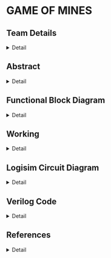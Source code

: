 # GAME OF MINES

<!-- First Section -->
## Team Details
<details> 
  <summary>Detail</summary>

  > Semester: 3rd Sem B. Tech. CSE

  > Section: S1
>   Team ID: S1_T-16

  > Member-1: G.Aravind, 231CS124, gurugubelliaravind.231cs124@nitk.edu.in

  > Member-2: K Sanjay Abhiroop, 231CS128, karumanchisanjay.231cs128@nitk.edu.in

  > Member-3:	Pranav Gujjar, 231CS143, pranavgujjar.231cs143@nitk.edu.in

</details>

<!-- Second Section -->
## Abstract
<details>
  
  <summary>Detail</summary>
  
  > 


## Motivation:

Our primary motivation for developing Game of Mines was to create a game which is fun and educational. During our search for such games, we looked at the classic games that entertained us in the past, and Minesweeper from Windows 7 got here to thoughts as an iconic recreation of logic, chance, and danger. We wanted to capture the same excitement and simplicity of Minesweeper even as exploring methods to decorate it with current hardware elements. So, we wanted to renovate the game into a hardware game.


## PROBLEM STATEMENT:

The Game of Mines is a modern take on the classic Minesweeper concept, a grid-based game that challenges players to find hidden gems while avoiding dangerous mines. The fun and simplicity of the game drives the game, it relies on chance, creating a happy balance of risk and reward. As digital gaming has evolved, many games like Minesweeper have remained popular due to their straightforward design and ability to engage players of all ages.

## FEATURES:

• Use a random number generator circuit i.e,Linear Feedback Shift Register (LFSR) to select random spots in which bombs will be placed.

• Then we will use D flip-flops to represent each of the spots.

• Then we will implement a multiplexer system to allow player to select spots and the output will decide whether the chosen spot is safe or not.

• Then a counter will be used to determine whether the user has given input to all the spots other than the ones with bombs.

• Demo evaluation: The objective is to design a circuit that randomly selects one of the spots as bomb and implement a system that allows the user to enter their choices of spots and check if the bomb is in that 
                   spot. The user loses if he selects a spot with the bomb or else the user will win if he chooses all the spots without the bomb.

</details>



## Functional Block Diagram
<details>
  
![Untitled design](https://github.com/user-attachments/assets/85f1f9ee-6fd4-40bd-ba26-bb3e7a09deec)
  <summary>Detail</summary>  


</details>

## Working

<details>

<summary>Detail</summary>

### Instructions to Use the Circuit:

• Click on reset before starting the game.

• Click on Set Bomb to set 1 bomb, the game can be played now. Repeat this process to set multiple bombs. The number of bombs will be displayed on the screen.

• After you set certain number of bombs, you can start opening the boxes.

• Enter the 4- bit input which is assigned to the corresponding box in column major order. Then click on the confirm button to lock in the answer.

• The Game Over output will be lit and all the bombs will be displayed if the user encounters a bomb or else, the person can keep giving the inputs.

• If the user enters all the inputs other than the bombs, Game Won output will be lit.

• Click on reset to restart the game.

## Working of Modules:

### Main Module:
This is the main module where we can play the game by following the steps written in Simulation. It involves the Output module which shows all the boxes, it’s state and final game winning or losing condition

![main](https://github.com/user-attachments/assets/5d873b13-d9e2-402c-af03-328cb3462bad)


### Random number generator: 
Generates a random number using linear feedback shift register (LFSR). It keeps on repeating numbers from 1 to 15 randomly and we will lock a number randomly by clicking on the Set Bomb button. The bit keeps shifting while the first bit is the XOR of last two digits.

### Score Counter Module:
It uses j-k flip flops where the output of one flip flop is given as clock for next flip flop and it increases when there is a change in input. The change in input is recorded by using d flip flop.
The counter can count from 0 to 15. It basically increments its value by 1 every time the user opens a box without a bomb. It is essential to know whether the user won or lost the game.

### Grid Module:
This records the placement of those bombs from random number generator using d - flip flops and records the number of bombs using counter.

### D-Flip Flop Module:
It takes in the input from the decoder, bomb placement module and game over condition. The output will be 1 if that box is opened or the game is finished and a bomb is present in that location. The other output will be 1 if the bomb is present in that box and the box is opened.

### Output Module:
This takes in the inputs and opens the box assigned with that number. The game over condition will be reached if any one of the boxes with bomb is opened. i.e., We use And gate to check if bomb is present and the box is opened. Game won condition is reached when (16 -number of bombs) boxes are opened. This number is obtained by subtracter and is kept track using counter.


### flowchart

![Untitled design](https://github.com/user-attachments/assets/85f1f9ee-6fd4-40bd-ba26-bb3e7a09deec)


</details>


## Logisim Circuit Diagram

<details>
  
#### Instructions to Use the Circuit:

• Click on reset before starting the game.

• Click on Set Bomb to set 1 bomb, the game can be played now. Repeat this process to set multiple bombs. The number of bombs will be displayed on the screen.

• After you set certain number of bombs, you can start opening the boxes.

• Enter the 4- bit input which is assigned to the corresponding box in column major order. Then click on the confirm button to lock in the answer.

• The Game Over output will be lit and all the bombs will be displayed if the user encounters a bomb or else, the person can keep giving the inputs.

• If the user enters all the inputs other than the bombs, Game Won output will be lit.

• Click on reset to restart the game.

### Main Module:
This is the main module where we can play the game by following the steps written in Simulation. It involves the Output module which shows all the boxes, it’s state and final game winning or losing condition
![main](https://github.com/user-attachments/assets/5d873b13-d9e2-402c-af03-328cb3462bad)


### Random Number Generator:
![random number generator](https://github.com/user-attachments/assets/4b1b08b5-4a0c-48a8-8b2d-32a470ef46e0)

### Grid Module:
![Grids](https://github.com/user-attachments/assets/29c9076e-02c9-4b55-95c3-7acae7c9d50b)

### D-Flip Flop Module:
![d-flip-flop](https://github.com/user-attachments/assets/4da4167e-9b70-4bbe-a2f7-f4781b2a872b)

### Output Generator Module:
![output](https://github.com/user-attachments/assets/24f10f13-723f-45fb-bb13-24e575163ba7)



<summary>Detail</summary>
  
</details>

## Verilog Code

<details>
<summary>Detail</summary>

     module d_ff (
     input clk,         
     input d,            
     input reset,       
     output reg q        
    );

    always @(posedge clk or posedge reset) begin
        if (reset)
            q <= 0;    
        else
            q <= d;     
    end
    endmodule

    module rng (
     input clk,
     input reset,
     output reg [3:0] random_num
    );

        always @(posedge clk ) begin
            if (reset)
                random_num <= 4'b1001;  
            else
                random_num[0] <= random_num[3] ^ random_num[2];
                random_num[1] <= random_num[0]; 
                random_num[2] <= random_num[1];
                random_num[3] <= random_num[2];
            
        end
    endmodule

    module multi_bomb_placement (
     input wire clk,
     input wire reset,
     input wire [3:0] bomb_count,  
     output reg [15:0] bomb_grid   
    );
     reg [3:0] placed_bombs [0:15]; 
     reg [3:0] idx;                 
     integer i, j;

     reg [3:0] rand_idx;

    always @(posedge clk or posedge reset) begin
        if (reset) begin
            bomb_grid <= 16'b0;
            rand_idx <= 0;
            
            
            for (i = 0; i < 16; i = i + 1) begin
                placed_bombs[i] = 4'b1111; 
            end
            
            for (j = 0; j < bomb_count; j = j + 1) begin
                rand_idx = (rand_idx + j + 2) % 16;
                
              
                while (placed_bombs[rand_idx] != 4'b1111) begin
                    rand_idx = (rand_idx + 1) % 16; 
                end

                placed_bombs[rand_idx] = rand_idx; 
                bomb_grid[rand_idx] <= 1'b1; 
            end
        end
    end
    endmodule

    module decoder_4x16 (
     input [3:0] select,         
     output reg [15:0] out      
    );
    always @(*) begin
        out = 16'b0;
        out[select] = 1;       
    end
    endmodule

    module grid (
     input clk,
     input reset,
     input [15:0] bomb_grid,      
     output [15:0] bomb_status    
    );
     genvar i;
     generate
        for (i = 0; i < 16; i = i + 1) begin : grid
            d_ff dff (
                .clk(clk),
                .d(bomb_grid[i]),   
                .reset(reset),
                .q(bomb_status[i])  
            );
        end
     endgenerate
    endmodule

    module bomb_detector (
    input [15:0] bomb_status,    
    input [15:0] chosen_cell, 
    output reg game_over         
    );
    always @(*) begin
        game_over = 0;

        
        if (bomb_status & chosen_cell) begin
            game_over = 1;  
        end
    end
    endmodule

    module safe_counter (
     input clk,
     input reset,
     input safe_revealed,       
     output reg [3:0] count,     
     output win                  
    );
    always @(posedge clk or posedge reset) begin
        if (reset)
            count <= 0;
        else if (safe_revealed)
            count <= count + 1;
    end

    assign win = (count == 12); 
    endmodule


### Test bench File

    module game_of_mines_tb;
    reg clk;
    reg reset;
    reg [3:0] bomb_count;  
    wire [15:0] bomb_grid; 

   
    multi_bomb_placement uut (
        .clk(clk),
        .reset(reset),
        .bomb_count(bomb_count),
        .bomb_grid(bomb_grid)  
    );

   
    always #5 clk = ~clk; 

    initial begin
       
        clk = 0;
        reset = 1;
        bomb_count = 4; 
 
        #10 reset = 0;
        #10;
        display_bomb_status(bomb_grid);
            
        #100 $finish;
    end

   
    task display_bomb_status(input [15:0] grid);
        integer i;
        for (i = 0; i < 16; i = i + 1) begin
            if (grid[i] == 1'b1) begin
                $display("Bomb detected at (%0d, %0d)", i / 4, i % 4);
            end else begin
                $display("Safe cell is present at (%0d, %0d)", i / 4, i % 4);
            end
        end
    endtask
    endmodule
</details>

## References
<details>

  <summary>Detail</summary>
  
</details>
